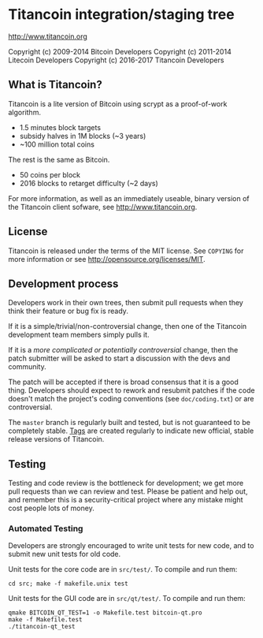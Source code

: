 Titancoin integration/staging tree
================================

http://www.titancoin.org

Copyright (c) 2009-2014 Bitcoin Developers
Copyright (c) 2011-2014 Litecoin Developers
Copyright (c) 2016-2017 Titancoin Developers

What is Titancoin?
----------------

Titancoin is a lite version of Bitcoin using scrypt as a proof-of-work algorithm.
 - 1.5 minutes block targets
 - subsidy halves in 1M blocks (~3 years)
 - ~100 million total coins

The rest is the same as Bitcoin.
 - 50 coins per block
 - 2016 blocks to retarget difficulty (~2 days)

For more information, as well as an immediately useable, binary version of
the Titancoin client sofware, see http://www.titancoin.org.

License
-------

Titancoin is released under the terms of the MIT license. See `COPYING` for more
information or see http://opensource.org/licenses/MIT.

Development process
-------------------

Developers work in their own trees, then submit pull requests when they think
their feature or bug fix is ready.

If it is a simple/trivial/non-controversial change, then one of the Titancoin
development team members simply pulls it.

If it is a *more complicated or potentially controversial* change, then the patch
submitter will be asked to start a discussion with the devs and community.

The patch will be accepted if there is broad consensus that it is a good thing.
Developers should expect to rework and resubmit patches if the code doesn't
match the project's coding conventions (see `doc/coding.txt`) or are
controversial.

The `master` branch is regularly built and tested, but is not guaranteed to be
completely stable. [Tags](https://github.com/titancoin-project/titancoin/tags) are created
regularly to indicate new official, stable release versions of Titancoin.

Testing
-------

Testing and code review is the bottleneck for development; we get more pull
requests than we can review and test. Please be patient and help out, and
remember this is a security-critical project where any mistake might cost people
lots of money.

### Automated Testing

Developers are strongly encouraged to write unit tests for new code, and to
submit new unit tests for old code.

Unit tests for the core code are in `src/test/`. To compile and run them:

    cd src; make -f makefile.unix test

Unit tests for the GUI code are in `src/qt/test/`. To compile and run them:

    qmake BITCOIN_QT_TEST=1 -o Makefile.test bitcoin-qt.pro
    make -f Makefile.test
    ./titancoin-qt_test

